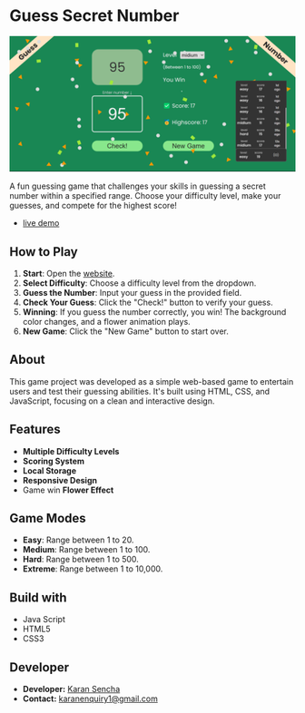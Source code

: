 # Guess Secret Number

![Guess Number Image](./guessnumber.png)

A fun guessing game that challenges your skills in guessing a secret number within a specified range. Choose your difficulty level, make your guesses, and compete for the highest score!
- [live demo](https://guess.karansencha.com/)



## How to Play
1. **Start**: Open the [website](https://guess.karansencha/).
2. **Select Difficulty**: Choose a difficulty level from the dropdown.
3. **Guess the Number**: Input your guess in the provided field.
4. **Check Your Guess**: Click the "Check!" button to verify your guess.
5. **Winning**: If you guess the number correctly, you win! The background color changes, and a flower animation plays.
6. **New Game**: Click the "New Game" button to start over.

## About
This game project was developed as a simple web-based game to entertain users and test their guessing abilities. It's built using HTML, CSS, and JavaScript, focusing on a clean and interactive design.


## Features
- **Multiple Difficulty Levels**
- **Scoring System**
- **Local Storage**
- **Responsive Design**
- Game win **Flower Effect**
  
## Game Modes
- **Easy**: Range between 1 to 20.
- **Medium**: Range between 1 to 100.
- **Hard**: Range between 1 to 500.
- **Extreme**: Range between 1 to 10,000.
  

## Build with
- Java Script
- HTML5
- CSS3


## Developer
- **Developer:** [Karan Sencha](https://karansencha.com/)
- **Contact:** [karanenquiry1@gmail.com](mailto:karanenquiry1@gmail.com)




  


